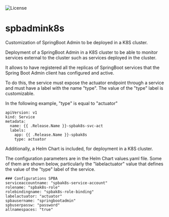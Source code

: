 <img src="https://img.shields.io/github/license/bittoruiz/replicadb?style=for-the-badge" alt="License">

# spbadmink8s

Customization of SpringBoot Admin to be deployed in a K8S cluster.

Deployment of a SpringBoot Admin in a K8S cluster to be able to monitor
services external to the cluster such as services deployed in the cluster.

It allows to have registered all the replicas of SpringBoot services that the Spring Boot Admin client has configured and active. 

To do this, the service must expose the actuator endpoint through a service and must have
a label with the name "type".
The value of the "type" label is customizable.

In the following example, "type" is equal to "actuator" 

```
apiVersion: v1
kind: Service
metadata:
  name: {{ .Release.Name }}-spbak8s-svc-act
  labels:
    app: {{ .Release.Name }}-spbak8s
    type: actuator
```
 
Additionally, a Helm Chart is included, for deployment in a K8S cluster.

The configuration parameters are in the Helm Chart values.yaml file. Some of them are shown below, particularly the "labelactuator" value that defines the value of the "type" label of the service. 

```
### Configurations SPBA
serviceaccountname: "spbak8s-service-account"
rolename: "spbak8s-role"
rolebindingname: "spbak8s-role-binding"
labelactuator: "actuator"
spbausername: "springbootadmin"
spbuserpassw: "password"
allnamespaces: "true"
```
